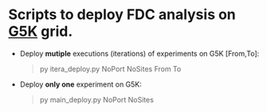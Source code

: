 
# Scripts to deploy FDC analysis on [G5K](https://www.grid5000.fr/w/Grid5000:Home) grid.
  - Deploy **mutiple** executions (iterations) of experiments on G5K [From,To]:
	  > py itera_deploy.py NoPort NoSites From To

  - Deploy **only one** experiment on G5K:
	  > py main_deploy.py NoPort NoSites

